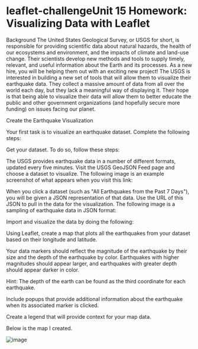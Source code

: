 # leaflet-challengeUnit 15 Homework: Visualizing Data with Leaflet

Background
The United States Geological Survey, or USGS for short, is responsible for providing scientific data about natural hazards, the health of our ecosystems and environment, and the impacts of climate and land-use change. Their scientists develop new methods and tools to supply timely, relevant, and useful information about the Earth and its processes. As a new hire, you will be helping them out with an exciting new project!
The USGS is interested in building a new set of tools that will allow them to visualize their earthquake data. They collect a massive amount of data from all over the world each day, but they lack a meaningful way of displaying it. Their hope is that being able to visualize their data will allow them to better educate the public and other government organizations (and hopefully secure more funding) on issues facing our planet.



Create the Earthquake Visualization

Your first task is to visualize an earthquake dataset. Complete the following steps:


Get your dataset. To do so, follow these steps:

The USGS provides earthquake data in a number of different formats, updated every five minutes. Visit the USGS GeoJSON Feed page and choose a dataset to visualize. The following image is an example screenshot of what appears when you visit this link:



When you click a dataset (such as "All Earthquakes from the Past 7 Days"), you will be given a JSON representation of that data. Use the URL of this JSON to pull in the data for the visualization. The following image is a sampling of earthquake data in JSON format:




Import and visualize the data by doing the following:


Using Leaflet, create a map that plots all the earthquakes from your dataset based on their longitude and latitude.


Your data markers should reflect the magnitude of the earthquake by their size and the depth of the earthquake by color. Earthquakes with higher magnitudes should appear larger, and earthquakes with greater depth should appear darker in color.


Hint: The depth of the earth can be found as the third coordinate for each earthquake.




Include popups that provide additional information about the earthquake when its associated marker is clicked.


Create a legend that will provide context for your map data.


Below is the map I created.

![image](https://user-images.githubusercontent.com/99552079/180305699-ee93418c-2009-47d5-af2f-b4d7277a1df1.png)








